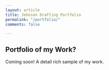 ```yaml
---
layout: article
title: Johnson Drafting Portfolio
permalink: "/portfolio/"
comments: false

---
```


## Portfolio of my Work?

Coming soon! A detail rich sample of my work.